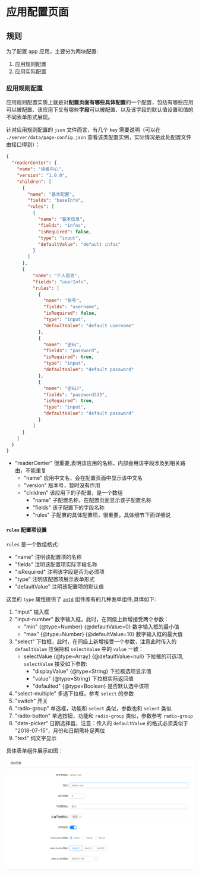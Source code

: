 # 应用配置页面

## 规则

为了配置 app 应用，主要分为两块配置:

1. 应用规则配置
2. 应用实际配置

### 应用规则配置

应用规则配置实质上就是对**配置页面有哪些具体配置**的一个配置，包括有哪些应用可以被配置、该应用下又有哪些**字段**可以被配置、以及该字段的默认值设置和值的不同表单形式展现。

针对应用规则配置的 `json` 文件而言，有几个 `key` 需要说明（可以在 `./server/data/page-config.json` 查看该类配置实例，实际情况是此处配置文件由接口得到）：

```json
{
  "readerCenter": {
    "name": "读者中心",
    "version": "1.0.0",
    "children": [
      {
        "name": "基本配置",
        "fields": "baseInfo",
        "rules": [
          {
            "name": "基本信息",
            "fields": "infos",
            "isRequired": false,
            "type": "input",
            "defaultValue": "default infos"
          }
        ]
      },
      {
          "name": "个人信息",
          "fields": "userInfo",
          "rules": [
            {
              "name": "账号",
              "fields": "username",
              "isRequired": false,
              "type": "input",
              "defaultValue": "default username"
            },
            {
              "name": "密码",
              "fields": "password",
              "isRequired": true,
              "type": "input",
              "defaultValue": "default password"
            },
            {
              "name": "密码2",
              "fields": "password333",
              "isRequired": true,
              "type": "input",
              "defaultValue": "default password"
            }
          ]
      }
    ]
  }
}
```

* "readerCenter" 很重要,表明该应用的名称，内部会用该字段涉及到相关路由，不能重复
  * "name" 应用中文名，会在配置页面中显示该中文名
  * "version" 版本号，暂时没有作用
  * "children" 该应用下的子配置，是一个数组
    * "name" 子配置名称，在配置页面显示该子配置名称
    * "fields" 该子配置下的字段名称
    * "rules" 子配置的具体配置项，很重要，具体细节下面详细说
    
#### `rules` 配置项设置

`rules` 是一个数组格式:

* "name" 注明该配置项的名称
* "fields" 注明该配置项实际字段名称
* "isRequired" 注明该字段是否为必须项
* "type" 注明该配置项展示表单形式
* "defaultValue" 注明该配置项的默认值

这里的 `type` 属性提供了 [`antd`](https://ant.design/components/form-cn/) 组件库有的几种表单组件,具体如下: 

1. "input" 输入框
2. "input-number" 数字输入框，此时，在同级上新增接受两个参数：
    * "min" {@type=Number} {@defaultValue=0} 数字输入框的最小值
    * "max" {@type=Number} {@defaultValue=10} 数字输入框的最大值
3. "select" 下拉框，此时，在同级上新增接受一个参数，注意此时传入的 `defaultValue` 应保持和 `selectValue` 中的 `value` 一致：
    * selectValue {@type=Array} {@defaultValue=null} 下拉框的可选项, `selectValue` 接受如下参数:
        * "displayValue" {@type=String} 下拉框选项显示值
        * "value" {@type=String} 下拉框实际返回值
        * "defaulted" {@type=Boolean} 是否默认选中该项
4. "select-multiple" 多选下拉框，参考 `select` 的参数
5. "switch" 开关
6. "radio-group" 单选框，功能和 `select` 类似，参数也和 `select` 类似
7. "radio-button" 单选按钮，功能和 `radio-group` 类似，参数参考 `radio-group`
8. "date-picker" 日期选择器，注意：传入的 `defaultValue` 的格式必须类似于 "2018-07-15"，月份和日期需补足两位
9. "text" 纯文字显示

具体表单组件展示如图：

![表单组件](static/1.png)
